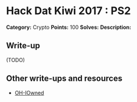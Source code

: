 # Hack Dat Kiwi 2017 : PS2

**Category:** Crypto
**Points:** 100
**Solves:**
**Description:**

## Write-up

(TODO)

## Other write-ups and resources

* [OH-IOwned](https://github.com/oh-iowned/ctf-writeups/tree/master/2017/hack-dat-kiwi/ps2)
